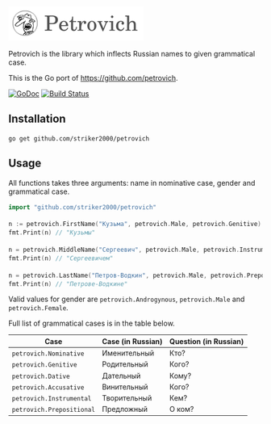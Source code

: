 ![Petrovich](petrovich.png)

Petrovich is the library which inflects Russian names to given grammatical case.

This is the Go port of https://github.com/petrovich.

[![GoDoc](https://godoc.org/github.com/striker2000/petrovich?status.svg)](https://godoc.org/github.com/striker2000/petrovich)
[![Build Status](https://travis-ci.org/striker2000/petrovich.svg?branch=master)](https://travis-ci.org/striker2000/petrovich)

## Installation

```
go get github.com/striker2000/petrovich
```

## Usage

All functions takes three arguments: name in nominative case, gender and grammatical case.

```go
import "github.com/striker2000/petrovich"

n := petrovich.FirstName("Кузьма", petrovich.Male, petrovich.Genitive)
fmt.Print(n) // "Кузьмы"

n = petrovich.MiddleName("Сергеевич", petrovich.Male, petrovich.Instrumental)
fmt.Print(n) // "Сергеевичем"

n = petrovich.LastName("Петров-Водкин", petrovich.Male, petrovich.Prepositional)
fmt.Print(n) // "Петрове-Водкине"
```

Valid values for gender are `petrovich.Androgynous`, `petrovich.Male` and `petrovich.Female`.

Full list of grammatical cases is in the table below.

| Case                      | Case (in Russian) | Question (in Russian)  |
|---------------------------|-------------------|------------------------|
| `petrovich.Nominative`    | Именительный      | Кто?                   |
| `petrovich.Genitive`      | Родительный       | Кого?                  |
| `petrovich.Dative`        | Дательный         | Кому?                  |
| `petrovich.Accusative`    | Винительный       | Кого?                  |
| `petrovich.Instrumental`  | Творительный      | Кем?                   |
| `petrovich.Prepositional` | Предложный        | О ком?                 |
